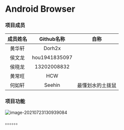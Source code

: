 # Android Browser

### 项目成员

| 成员姓名 |  Github名称   |       自称       |
| :------: | :-----------: | :--------------: |
|  黄华轩  |    Dorh2x     |                  |
|  侯文龙  | hou1941835097 |                  |
|  侯晓龙  |  13202008832  |                  |
|  黄常旺  |      HCW      |                  |
|  何如轩  |    Seehin     | 最懂划水的土拨鼠 |



### 项目功能

![image-20210723130939084](http://img.seehin.top/image-20210723130939084.png)

。。。。。。

